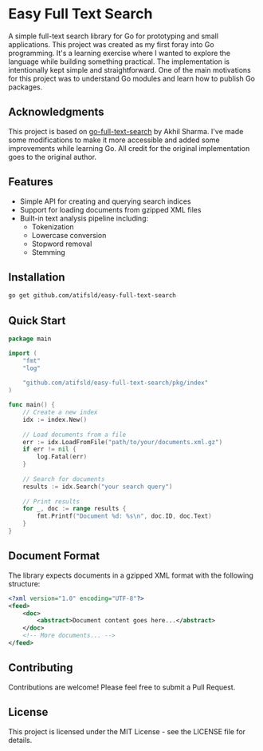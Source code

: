 # Easy Full Text Search

A simple full-text search library for Go for prototyping and small applications. This project was created as my first foray into Go programming. It's a learning exercise where I wanted to explore the language while building something practical. The implementation is intentionally kept simple and straightforward. One of the main motivations for this project was to understand Go modules and learn how to publish Go packages.

## Acknowledgments

This project is based on [go-full-text-search](https://github.com/AkhilSharma90/go-full-text-search) by Akhil Sharma. I've made some modifications to make it more accessible and added some improvements while learning Go. All credit for the original implementation goes to the original author.

## Features

- Simple API for creating and querying search indices
- Support for loading documents from gzipped XML files
- Built-in text analysis pipeline including:
  - Tokenization
  - Lowercase conversion
  - Stopword removal
  - Stemming

## Installation

```bash
go get github.com/atifsld/easy-full-text-search
```

## Quick Start

```go
package main

import (
    "fmt"
    "log"
    
    "github.com/atifsld/easy-full-text-search/pkg/index"
)

func main() {
    // Create a new index
    idx := index.New()
    
    // Load documents from a file
    err := idx.LoadFromFile("path/to/your/documents.xml.gz")
    if err != nil {
        log.Fatal(err)
    }
    
    // Search for documents
    results := idx.Search("your search query")
    
    // Print results
    for _, doc := range results {
        fmt.Printf("Document %d: %s\n", doc.ID, doc.Text)
    }
}
```

## Document Format

The library expects documents in a gzipped XML format with the following structure:

```xml
<?xml version="1.0" encoding="UTF-8"?>
<feed>
    <doc>
        <abstract>Document content goes here...</abstract>
    </doc>
    <!-- More documents... -->
</feed>
```

## Contributing

Contributions are welcome! Please feel free to submit a Pull Request.

## License

This project is licensed under the MIT License - see the LICENSE file for details. 